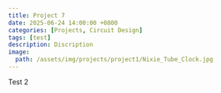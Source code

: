 ```yaml
---
title: Project 7
date: 2025-06-24 14:00:00 +0800
categories: [Projects, Circuit Design]
tags: [test]
description: Discription
image:
  path: /assets/img/projects/project1/Nixie_Tube_Clock.jpg
---
```


Test 2